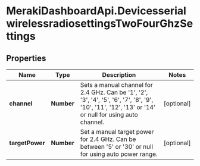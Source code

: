 # MerakiDashboardApi.DevicesserialwirelessradiosettingsTwoFourGhzSettings

## Properties
Name | Type | Description | Notes
------------ | ------------- | ------------- | -------------
**channel** | **Number** | Sets a manual channel for 2.4 GHz. Can be '1', '2', '3', '4', '5', '6', '7', '8', '9', '10', '11', '12', '13' or '14' or null for using auto channel. | [optional] 
**targetPower** | **Number** | Set a manual target power for 2.4 GHz. Can be between '5' or '30' or null for using auto power range. | [optional] 


